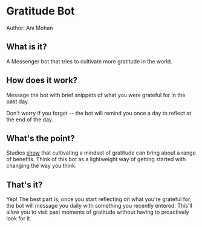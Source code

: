 # Gratitude Bot
Author: Ani Mohan

## What is it?
A Messenger bot that tries to cultivate more gratitude in the world. 

## How does it work? 
Message the bot with brief snippets of what you were grateful for in the past day. 

Don't worry if you forget -- the bot will remind you once a day to reflect at the end of the day.

## What's the point?
Studies [show](http://nymag.com/scienceofus/2016/01/how-expressing-gratitude-change-your-brain.html) that cultivating a mindset of gratitude can bring about a range of benefits. Think of this bot as a lightweight way of getting started with changing the way you think.

## That's it?
Yep! The best part is, once you start reflecting on what you're grateful for, the bot will message you daily with something you recently entered. This'll allow you to visit past moments of gratitude without having to proactively look for it.
